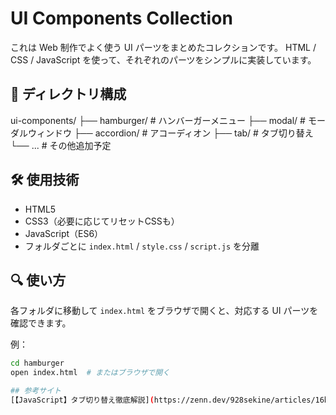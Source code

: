 # UI Components Collection

これは Web 制作でよく使う UI パーツをまとめたコレクションです。
HTML / CSS / JavaScript を使って、それぞれのパーツをシンプルに実装しています。

## 📁 ディレクトリ構成

ui-components/ ├── hamburger/ # ハンバーガーメニュー
                          ├── modal/ # モーダルウィンドウ
                          ├── accordion/ # アコーディオン
                          ├── tab/ # タブ切り替え
                          └── ... # その他追加予定

## 🛠 使用技術

- HTML5
- CSS3（必要に応じてリセットCSSも）
- JavaScript（ES6）
- フォルダごとに `index.html` / `style.css` / `script.js` を分離

## 🔍 使い方

各フォルダに移動して `index.html` をブラウザで開くと、対応する UI パーツを確認できます。

例：

```bash
cd hamburger
open index.html  # またはブラウザで開く

## 参考サイト
[【JavaScript】タブ切り替え徹底解説](https://zenn.dev/928sekine/articles/16b2a8faf6380c)
